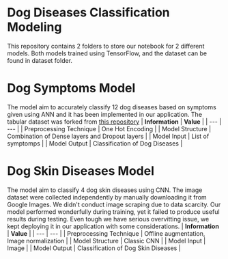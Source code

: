 # Dog Diseases Classification Modeling
This repository contains 2 folders to store our notebook for 2 different models. Both models trained using TensorFlow, and the dataset can be found in dataset folder.

# Dog Symptoms Model
The model aim to accurately classify 12 dog diseases based on symptoms given using ANN and it has been implemented in our application. The tabular dataset was forked from [this repository](https://github.com/1zuu/Doggy-Disease-Detection/blob/master/data/symtomdata.csv)
| **Information** | **Value** |
| --- | --- |
| Preprocessing Technique | One Hot Encoding |
| Model Structure | Combination of Dense layers and Dropout layers |
| Model Input | List of symptomps |
| Model Output | Classification of Dog Diseases |

# Dog Skin Diseases Model 
The model aim to classify 4 dog skin diseases using CNN. The image dataset were collected independently by manually downloading it from Google Images. We didn't conduct image scraping due to data scarcity.
Our model performed wonderfully during training, yet it failed to produce useful results during testing. Even tough we have serious overvitting issue, we kept deploying it in our application with some considerations. 
| **Information** | **Value** |
| --- | --- |
| Preprocessing Technique | Offline augmentation, Image normalization |
| Model Structure | Classic CNN |
| Model Input | Image |
| Model Output | Classification of Dog Skin Diseases |
